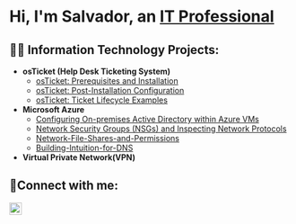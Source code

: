 <h1>Hi, I'm Salvador, an <a href="https://linkedin.com/in/salvador-tyler">IT Professional</a></h1>

<h2>👨‍💻 Information Technology Projects:</h2>

- <b>osTicket (Help Desk Ticketing System)</b>
  - [osTicket: Prerequisites and Installation](https://github.com/SalvadorTyler/osticket-prereqs)
  - [osTicket: Post-Installation Configuration](https://github.com/SalvadorTyler/osTicket-Post-Installation-Configuration)
  - [osTicket: Ticket Lifecycle Examples](https://github.com/SalvadorTyler/osTicket-Ticket-Lifecycle-Examples)
- <b>Microsoft Azure</b>
  - [Configuring On-premises Active Directory within Azure VMs](https://github.com/SalvadorTyler/Configuring-On-premises-Active-Directory-within-Azure-VMs)
  - [Network Security Groups (NSGs) and Inspecting Network Protocols](https://github.com/SalvadorTyler/Network-Security-Groups-NSGs-and-Inspecting-Network-Protocols)
  - [Network-File-Shares-and-Permissions](https://github.com/SalvadorTyler/Network-File-Shares-and-Permissions)
  - [Building-Intuition-for-DNS](https://github.com/SalvadorTyler/Building-Intuition-for-DNS)
 -  <b>Virtual Private Network(VPN)</b>


<h2>🤳Connect with me:</h2>

[<img align="left" alt="Josh | LinkedIn" width="22px" src="https://cdn.jsdelivr.net/npm/simple-icons@v3/icons/linkedin.svg" />][linkedin]

[linkedin]: https://linkedin.com/in/salvador-tyler
